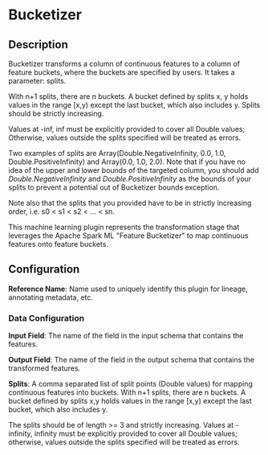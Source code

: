 
# Bucketizer

## Description
Bucketizer transforms a column of continuous features to a column of feature buckets, where the buckets 
are specified by users. It takes a parameter: splits.
 
With n+1 splits, there are n buckets. A bucket defined by splits x, y holds values in the range [x,y) 
except the last bucket, which also includes y. Splits should be strictly increasing. 

Values at -inf, inf must be explicitly provided to cover all Double values; Otherwise, values outside 
the splits specified will be treated as errors. 
 
Two examples of splits are Array(Double.NegativeInfinity, 0.0, 1.0, Double.PositiveInfinity) and 
Array(0.0, 1.0, 2.0). Note that if you have no idea of the upper and lower bounds of the targeted column, 
you should add *Double.NegativeInfinity* and *Double.PositiveInfinity* as the bounds of your splits to prevent 
a potential out of Bucketizer bounds exception.

Note also that the splits that you provided have to be in strictly increasing order, i.e. s0 < s1 < s2 < ... < sn.

This machine learning plugin represents the transformation stage that leverages the Apache Spark ML 
"Feature Bucketizer" to map continuous features onto feature buckets.

## Configuration
**Reference Name**: Name used to uniquely identify this plugin for lineage, annotating metadata, etc.

### Data Configuration
**Input Field**: The name of the field in the input schema that contains the features.

**Output Field**: The name of the field in the output schema that contains the transformed features.

**Splits**: A comma separated list of split points (Double values) for mapping continuous features into buckets.
With n+1 splits, there are n buckets. A bucket defined by splits x,y holds values in the range [x,y) except the 
last bucket, which also includes y. 

The splits should be of length >= 3 and strictly increasing. Values at -infinity, infinity must be explicitly 
provided to cover all Double values; otherwise, values outside the splits specified will be treated as errors.


